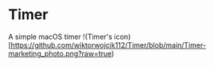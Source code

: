 # Timer
A simple macOS timer 
!(Timer's icon)[https://github.com/wiktorwojcik112/Timer/blob/main/Timer-marketing_photo.png?raw=true)
